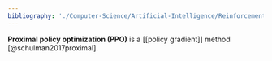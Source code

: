 ```yaml
---
bibliography: './Computer-Science/Artificial-Intelligence/Reinforcement-Learning/papers.bib'
---
```


**Proximal policy optimization (PPO)** is a [[policy gradient]] method [@schulman2017proximal].